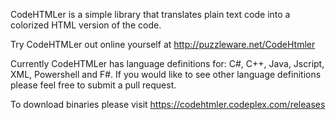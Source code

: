 CodeHTMLer is a simple library that translates plain text code into a colorized HTML version of the code. 

Try CodeHTMLer out online yourself at http://puzzleware.net/CodeHtmler

Currently CodeHTMLer has language definitions for: C#, C++, Java, Jscript, XML, Powershell and F#. If you would like to see other language definitions please feel free to submit a pull request.

To download binaries please visit https://codehtmler.codeplex.com/releases
